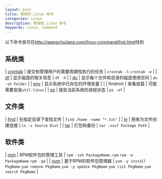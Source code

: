 ```yaml
---
layout: post
title: 常用的 Linux 命令
categories: Linux
description: 常用的 Linux 命令
keywords: Linux, Command
---
```



以下命令皆可在<http://wangchujiang.com/linux-command/hot.html>找到

## 系统类

| [crontab](http://wangchujiang.com/linux-command/c/crontab.html) | 提交和管理用户的需要周期性执行的任务 | `crontab -l` `crontab -e` |
| [df](http://wangchujiang.com/linux-command/c/df.html) | 显示磁盘的相关信息 | `df -h` |
| [du](http://wangchujiang.com/linux-command/c/du.html) | 显示每个文件和目录的磁盘使用空间 | `du -sh Folder` |
| [env](http://wangchujiang.com/linux-command/c/env.html) | 显示系统中已存在的环境变量 | |
| findmnt | 查看挂载 | 可能需要安装`util-linux` |
| [ps](http://wangchujiang.com/linux-command/c/ps.html) | 报告当前系统的进程状态 | `ps -ef` |


## 文件类

| [find](http://wangchujiang.com/linux-command/c/find.html) | 在指定目录下查找文件 | `find /home -name "*.txt"` |
| [ln](http://wangchujiang.com/linux-command/c/ln.html) | 用来为文件创建连接 | `ln -s Source Dist` |
| [tar](http://wangchujiang.com/linux-command/c/tar.html) | 打包和备份 | `tar -zxvf Package Path` |


## 软件类

| [rpm](http://wangchujiang.com/linux-command/c/rmp.html) | RPM软件包的管理工具 | `rpm -ivh PackageName.rpm` `rpm -e PackageName` `rpm -qa` |
| [yum](http://wangchujiang.com/linux-command/c/yum.html) | 基于RPM的软件包管理器 | `yum -y install PkgName` `yum remove PkgName` `yum -y update PkgName` `yum list PkgName` `yum search PkgName` |

